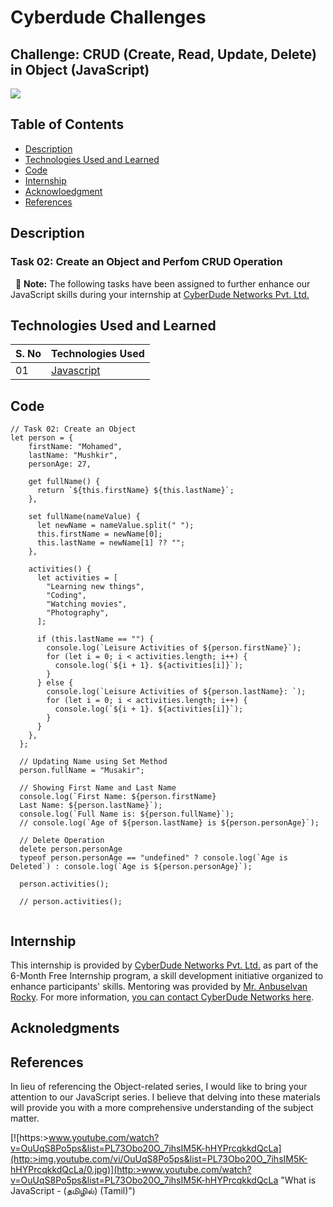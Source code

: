 # Cyberdude Challenges

## Challenge: CRUD (Create, Read, Update, Delete) in Object (JavaScript)

<a href="https://www.cyberdudenetworks.com/">
  <img src="https://cyberdudenetworks.com/assets/img/assets/banner.png"/>
</a>

## Table of Contents

- [Description](#description)
- [Technologies Used and Learned](#technologies-used-and-learned)
- [Code](#code)
- [Internship](#internship)
- [Acknowloedgment](#acknowloedgment)
- [References](#references)



## Description
### Task 02: Create an Object and Perfom CRUD Operation
&nbsp; 📝 **Note:** The following tasks have been assigned to further enhance our JavaScript skills during your internship at [CyberDude Networks Pvt. Ltd.](https://www.cyberdudenetworks.com)

## Technologies Used and Learned

| S. No | Technologies Used                    |
| :--- | ------------------------------------ |
| 01   | [Javascript](./js/) |


## Code

```
// Task 02: Create an Object
let person = {
    firstName: "Mohamed",
    lastName: "Mushkir",
    personAge: 27,
  
    get fullName() {
      return `${this.firstName} ${this.lastName}`;
    },
  
    set fullName(nameValue) {
      let newName = nameValue.split(" ");
      this.firstName = newName[0];
      this.lastName = newName[1] ?? "";
    },
  
    activities() {
      let activities = [
        "Learning new things",
        "Coding",
        "Watching movies",
        "Photography",
      ];
  
      if (this.lastName == "") {
        console.log(`Leisure Activities of ${person.firstName}`);
        for (let i = 0; i < activities.length; i++) {
          console.log(`${i + 1}. ${activities[i]}`);
        }
      } else {
        console.log(`Leisure Activities of ${person.lastName}: `);
        for (let i = 0; i < activities.length; i++) {
          console.log(`${i + 1}. ${activities[i]}`);
        }
      }
    },
  };

  // Updating Name using Set Method
  person.fullName = "Musakir";
  
  // Showing First Name and Last Name
  console.log(`First Name: ${person.firstName} 
  Last Name: ${person.lastName}`);
  console.log(`Full Name is: ${person.fullName}`);
  // console.log(`Age of ${person.lastName} is ${person.personAge}`);
  
  // Delete Operation
  delete person.personAge
  typeof person.personAge == "undefined" ? console.log(`Age is Deleted`) : console.log(`Age is ${person.personAge}`);
  
  person.activities();
  
  // person.activities();
  
```


## Internship

This internship is provided by [CyberDude Networks Pvt. Ltd.](https://youtube.com/cyberdudenetworks) as part of the 6-Month Free Internship program, a skill development initiative organized to enhance participants' skills. Mentoring was provided by [Mr. Anbuselvan Rocky](https://instagram.com/anbuselvanrocky). For more information, [you can contact CyberDude Networks here](https://cyberdudenetworks.com).


## Acknoledgments

## References
In lieu of referencing the Object-related series, I would like to bring your attention to our JavaScript series. I believe that delving into these materials will provide you with a more comprehensive understanding of the subject matter.

[![https:>www.youtube.com/watch?v=OuUqS8Po5ps&list=PL73Obo20O_7ihsIM5K-hHYPrcqkkdQcLa](http:>img.youtube.com/vi/OuUqS8Po5ps&list=PL73Obo20O_7ihsIM5K-hHYPrcqkkdQcLa/0.jpg)](http:>www.youtube.com/watch?v=OuUqS8Po5ps&list=PL73Obo20O_7ihsIM5K-hHYPrcqkkdQcLa "What is JavaScript - (தமிழில்) (Tamil)")
